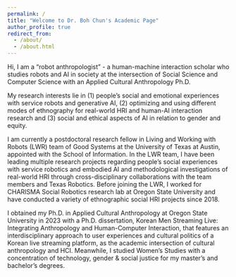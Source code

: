 ```yaml
---
permalink: /
title: "Welcome to Dr. Boh Chun's Academic Page"
author_profile: true
redirect_from: 
  - /about/
  - /about.html
---
```


Hi, I am a “robot anthropologist” - a human-machine interaction scholar who studies robots and AI in society at the intersection of Social Science and Computer Science with an Applied Cultural Anthropology Ph.D.

My research interests lie in (1) people’s social and emotional experiences with service robots and generative AI, (2) optimizing and using different modes of ethnography for real-world HRI and human-AI interaction research and (3) social and ethical aspects of AI in relation to gender and equity. 

I am currently a postdoctoral research fellow in Living and Working with Robots (LWR) team of Good Systems at the University of Texas at Austin, appointed with the School of Information. In the LWR team, I have been leading multiple research projects regarding people’s social experiences with service robotics and embodied AI and methodological investigations of real-world HRI through cross-disciplinary collaborations with the team members and Texas Robotics. Before joining the LWR, I worked for CHARISMA Social Robotics research lab at Oregon State University and have conducted a variety of ethnographic social HRI projects since 2018. 

I obtained my Ph.D. in Applied Cultural Anthropology at Oregon State University in 2023 with a Ph.D. dissertation, Korean Men Streaming Live: Integrating Anthropology and Human-Computer Interaction, that features an interdisciplinary approach to user experiences and cultural politics of a Korean live streaming platform, as the academic intersection of cultural anthropology and HCI. Meanwhile, I studied Women’s Studies with a concentration of technology, gender & social justice for my master’s and bachelor’s degrees.

